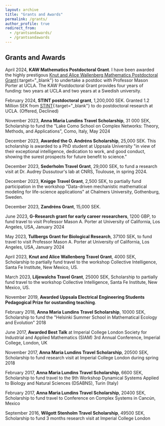 ```yaml
---
layout: archive
title: "Grants and Awards"
permalink: /grants/
author_profile: true
redirect_from: 
  - /grantsandawards/
  - /grantsandawards
---
```

## Grants and Awards

April 2024, **KAW Mathematics Postdoctoral Grant**. I have been awarded the highly prestigous [Knut and Alice Wallenberg Mathematics Postdoctoral Grant](https://kaw.wallenberg.org/en/press/18-mathematicians-receive-research-funding){:target="_blank"} to undertake a postdoc with Professor Mason Porter at UCLA. The KAW Postdoctoral Grant provides four years of funding: two years at UCLA and two years at a Swedish university.

February 2024, **STINT postdoctoral grant**, 1,200,000 SEK. Granted 1.2 Million SEK from [STINT](https://www.stint.se/en/program/stint-international-postdoc/){:target="_blank"} to do postdoctoral research at UCLA. (Offered, Declined) 

November 2023,  **Anna Maria Lundins Travel Scholarship**, 31 000 SEK, Scholarship to fund the "Lake Como School on Complex Networks: Theory, Methods, and Applications", Como, Italy, May 2024

December 2023, **Awarded the O. Andréns Scholarship**, 25,000 SEK. This scholarship is awarded to a PhD student at Uppsala University "in view of their exceptional intelligence, dedication to work, and good conduct, showing the surest prospects for future benefit to science."

December 2023, **Sederholm Travel Grant**, 29,000 SEK, to fund a research visit at Dr. Audrey Dussutour's lab at CNRS, Toulouse, in spring 2024.

December 2023, **Knigge Travel Grant**, 2,500 SEK, to partially fund participation in the workshop "Data-driven mechanistic mathematical modeling for life-science applications" at Chalmers University, Gothenburg, Sweden.

December 2023, **Zandréns Grant**, 15,000 SEK.

June 2023, **G-Research grant for early career researchers**, 1200 GBP, to fund travel to visit Professor Mason A. Porter at University of California, Los Angeles, USA, January 2024

May 2023,  **Tullbergs Grant for Biological Research**, 37100 SEK, to fund travel to visit Professor Mason A. Porter at University of California, Los Angeles, USA, January 2024

April 2023, **Knut and Alice Wallenberg Travel Grant**, 4000 SEK, Scholarship to partially fund travel to the workshop Collective Intelligence, Santa Fe Institute, New Mexico, US. 

March 2023, **Liljewalchs Travel Grant**, 25000 SEK, Scholarship to partially fund travel to the workshop Collective Intelligence, Santa Fe Institute, New Mexico, US. 

November 2019, **Awarded Uppsala Electrical Engineering Students Pedagogical Prize for oustanding teaching**.

February 2018, **Anna Maria Lundins Travel Scholarship**, 10000 SEK, Scholarship to fund the "Helsinki Summer School in Mathematical Ecology and Evolution" 2018

June 2017, **Awarded Best Talk** at Imperial College London Society for Industrial and Applied Mathematics (SIAM) 3rd Annual Conference, Imperial College, London, UK

November 2017, **Anna Maria Lundins Travel Scholarship**, 20500 SEK, Scholarship to fund research visit at Imperial College London during spring 2018

February 2017, **Anna Maria Lundins Travel Scholarship**, 6600 SEK, Scholarship to fund travel to the 9th Workshop Dynamical Systems Applied to Biology and Natural Sciences (DSABNS), Turin (Italy)

February 2017, **Anna Maria Lundins Travel Scholarship**, 20400 SEK, Scholarship to fund travel to Conference on Complex Systems in Cancún, Mexico
 
September 2016, **Wilgott Stenholm Travel Scholarship**, 49500 SEK, Scholarship to fund 3 months research visit at Imperial College London
